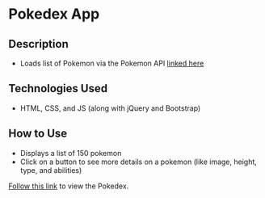 # Pokedex App

## Description
- Loads list of Pokemon via the Pokemon API [linked here](https://pokeapi.co/api/v2/pokemon/?limit=150)

## Technologies Used
- HTML, CSS, and JS (along with jQuery and Bootstrap)

## How to Use
- Displays a list of 150 pokemon
- Click on a button to see more details on a pokemon (like image, height, type, and abilities)

[Follow this link](https://allieocarlisle.github.io/simple-js-app/) to view the Pokedex.